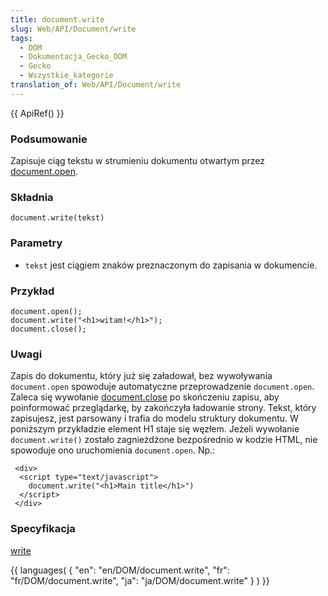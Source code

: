 ```yaml
---
title: document.write
slug: Web/API/Document/write
tags:
  - DOM
  - Dokumentacja_Gecko_DOM
  - Gecko
  - Wszystkie_kategorie
translation_of: Web/API/Document/write
---
```

{{ ApiRef() }}

### Podsumowanie

Zapisuje ciąg tekstu w strumieniu dokumentu otwartym przez [document.open](pl/DOM/document.open).

### Składnia

    document.write(tekst)

### Parametry

- `tekst` jest ciągiem znaków preznaczonym do zapisania w dokumencie.

### Przykład

    document.open();
    document.write("<h1>witam!</h1>");
    document.close();

### Uwagi

Zapis do dokumentu, który już się załadował, bez wywoływania `document.open` spowoduje automatyczne przeprowadzenie `document.open`. Zaleca się wywołanie [document.close](pl/DOM/document.close) po skończeniu zapisu, aby poinformować przeglądarkę, by zakończyła ładowanie strony. Tekst, który zapisujesz, jest parsowany i trafia do modelu struktury dokumentu. W poniższym przykładzie element H1 staje się węzłem. Jeżeli wywołanie `document.write()` zostało zagnieżdżone bezpośrednio w kodzie HTML, nie spowoduje ono uruchomienia `document.open`. Np.:

     <div>
      <script type="text/javascript">
        document.write("<h1>Main title</h1>")
      </script>
     </div>

### Specyfikacja

[write](http://www.w3.org/TR/2000/WD-DOM-Level-2-HTML-20001113/html.html#ID-75233634)



{{ languages( { "en": "en/DOM/document.write", "fr": "fr/DOM/document.write", "ja": "ja/DOM/document.write" } ) }}
